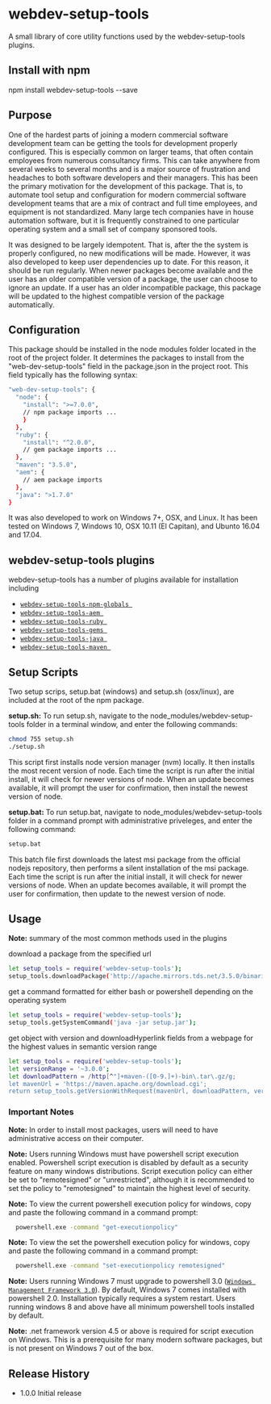 webdev-setup-tools
=======================

A small library of core utility functions used by the webdev-setup-tools plugins.

## Install with npm

  npm install webdev-setup-tools --save

## Purpose
One of the hardest parts of joining a modern commercial software development team can be getting the tools for development properly configured. This is
especially common on larger teams, that often contain employees from numerous consultancy firms. This can take anywhere from several weeks to
several months and is a major source of frustration and headaches to both software developers and their managers. This has been the primary motivation
for the development of this package. That is, to automate tool setup and configuration for modern commercial software development teams that are a mix of
contract and full time employees, and equipment is not standardized. Many large tech companies have in house automation software, but it is frequently constrained
to one particular operating system and a small set of company sponsored tools.

It was designed to be largely idempotent. That is, after the the system is properly configured,
no new modifications will be made. However, it was also developed to keep user dependencies up to
date. For this reason, it should be run regularly. When newer packages become available and the user
has an older compatible version of a package, the user can choose to ignore an update. If a user has
an older incompatible package, this package will be updated to the highest compatible version of the package
automatically.

## Configuration

This package should be installed in the
node modules folder located in the root of the project folder.
It determines the packages to install from the "web-dev-setup-tools" field in the package.json in the project root.
This field typically has the following syntax:


```sh
"web-dev-setup-tools": {
  "node": {
    "install": ">=7.0.0",
    // npm package imports ...
    }
  },
  "ruby": {
    "install": "^2.0.0",
    // gem package imports ...
  },
  "maven": "3.5.0",
  "aem": {
    // aem package imports
  },
  "java": ">1.7.0"
}
```



It was also developed to work on Windows 7+, OSX, and Linux. It has been tested on Windows 7, Windows 10,
OSX 10.11 (El Capitan), and Ubunto 16.04 and 17.04.

## webdev-setup-tools plugins
webdev-setup-tools has a number of plugins available for installation including
* [`webdev-setup-tools-npm-globals `](https://github.com/cdejarlais/webdev-setup-tools-npm-globals)
* [`webdev-setup-tools-aem `](https://github.com/cdejarlais/webdev-setup-tools-aem)
* [`webdev-setup-tools-ruby `](https://github.com/cdejarlais/webdev-setup-tools-ruby)
* [`webdev-setup-tools-gems `](https://github.com/cdejarlais/webdev-setup-tools-gems)
* [`webdev-setup-tools-java `](https://github.com/cdejarlais/webdev-setup-tools-java)
* [`webdev-setup-tools-maven `](https://github.com/cdejarlais/webdev-setup-tools-maven)


## Setup Scripts
Two setup scrips, setup.bat (windows) and setup.sh (osx/linux), are included at the root of the npm package.

**setup.sh:** To run setup.sh, navigate to the node_modules/webdev-setup-tools folder in a terminal window, and enter the following commands:
  ```sh
  chmod 755 setup.sh
  ./setup.sh
  ```
This script first installs node version manager (nvm) locally. It then installs the most recent version of node.
Each time the script is run after the initial install, it will check for newer versions of node.
When an update becomes available, it will prompt the user for confirmation, then install the newest version of node.



**setup.bat:** To run setup.bat, navigate to node_modules/webdev-setup-tools folder in a command prompt with administrative priveleges, and enter the following command:
```sh
setup.bat
```
This batch file first downloads the latest msi package from the official nodejs repository, then performs a silent
installation of the msi package. Each time the script is run after the initial install, it will check for newer versions of node.
When an update becomes available, it will prompt the user for confirmation, then update to the newest version of node.
## Usage
**Note:** summary of the most common methods used in the plugins

  download a package from the specified url
  ```sh
  let setup_tools = require('webdev-setup-tools');
  setup_tools.downloadPackage('http://apache.mirrors.tds.net/3.5.0/binaries/apache-maven-3.5.0-bin.zip', 'C:\'); // download file to destination 'C:\'
  ```
  get a command formatted for either bash or powershell depending on the operating system
  ```sh
  let setup_tools = require('webdev-setup-tools');
  setup_tools.getSystemCommand('java -jar setup.jar');
  ```
  get object with version and downloadHyperlink fields from a webpage for the highest values in semantic version range
  ```sh
  let setup_tools = require('webdev-setup-tools');
  let versionRange = '~3.0.0';
  let downloadPattern = /http[^"]+maven-([0-9.]+)-bin\.tar\.gz/g;
  let mavenUrl = 'https://maven.apache.org/download.cgi';
  return setup_tools.getVersionWithRequest(mavenUrl, downloadPattern, versionRange);
  ```









### Important Notes

**Note:** In order to install most packages, users will need to have administrative access on their computer.

**Note:** Users running Windows must have powershell script execution enabled. Powershell script execution
is disabled by default as a security feature on many windows distributions. Script execution policy
can either be set to "remotesigned" or "unrestricted", although it is recommended to set the
policy to "remotesigned" to maintain the highest level of security.

**Note:**  To view the current powershell execution policy for windows, copy and paste the following command in
a command prompt:

```sh
  powershell.exe -command "get-executionpolicy"
  ```

**Note:**  To view the set the powershell execution policy for windows, copy and paste the following command in
a command prompt:

```sh
  powershell.exe -command "set-executionpolicy remotesigned"
  ```

**Note:** Users running Windows 7 must upgrade to powershell 3.0 ([`Windows Management Framework 3.0`](https://www.microsoft.com/en-us/download/details.aspx?id=34595)).
By default, Windows 7 comes installed with powershell 2.0. Installation typically requires a system restart.
Users running windows 8 and above have all minimum powershell tools installed by default.

**Note:** .net framework version 4.5 or above is required for script execution on Windows.
This is a prerequisite for many modern software packages, but is not present on Windows 7
out of the box.


## Release History

* 1.0.0 Initial release